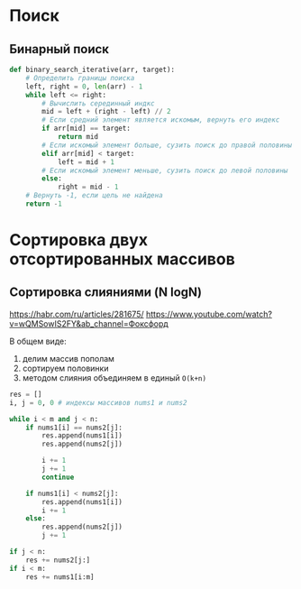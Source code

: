 # Поиск

## Бинарный поиск

~~~python
def binary_search_iterative(arr, target):
    # Определить границы поиска
    left, right = 0, len(arr) - 1  
    while left <= right:
        # Вычислить серединный индкс
        mid = left + (right - left) // 2  
        # Если средний элемент является искомым, вернуть его индекс
        if arr[mid] == target:
            return mid  
        # Если искомый элемент больше, сузить поиск до правой половины
        elif arr[mid] < target: 
            left = mid + 1  
        # Если искомый элемент меньше, сузить поиск до левой половины
        else: 
            right = mid - 1  
    # Вернуть -1, если цель не найдена
    return -1 
~~~

# Сортировка двух отсортированных массивов

## Сортировка слияниями (N logN)

https://habr.com/ru/articles/281675/
https://www.youtube.com/watch?v=wQMSowIS2FY&ab_channel=Фоксфорд

В общем виде:

1) делим массив пополам
2) сортируем половинки
3) методом слияния объединяем в единый `O(k+n)`

~~~python
res = []
i, j = 0, 0 # индексы массивов nums1 и nums2

while i < m and j < n:
    if nums1[i] == nums2[j]:
        res.append(nums1[i])
        res.append(nums2[j])

        i += 1
        j += 1
        continue

    if nums1[i] < nums2[j]:
        res.append(nums1[i])
        i += 1
    else:
        res.append(nums2[j])
        j += 1

if j < n:
    res += nums2[j:]
if i < m:
    res += nums1[i:m]
~~~

